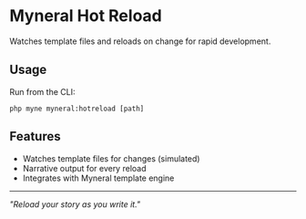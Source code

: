 
# Myneral Hot Reload

Watches template files and reloads on change for rapid development.

## Usage

Run from the CLI:
```
php myne myneral:hotreload [path]
```

## Features
- Watches template files for changes (simulated)
- Narrative output for every reload
- Integrates with Myneral template engine

---
*"Reload your story as you write it."*
